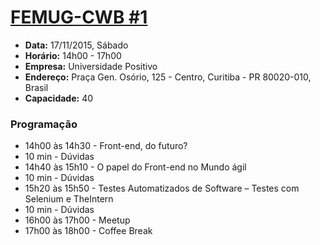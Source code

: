 # [FEMUG-CWB #1](/01.md)

* **Data:** 17/11/2015, Sábado
* **Horário:** 14h00 - 17h00
* **Empresa:** Universidade Positivo
* **Endereço:** Praça Gen. Osório, 125 - Centro, Curitiba - PR 80020-010, Brasil
* **Capacidade:** 40

### Programação

- 14h00 às 14h30 - Front-end, do futuro?
- 10 min - Dúvidas
- 14h40 às 15h10 - O papel do Front-end no Mundo ágil
- 10 min - Dúvidas
- 15h20 às 15h50 - Testes Automatizados de Software – Testes com Selenium e TheIntern
- 10 min - Dúvidas
- 16h00 às 17h00 - Meetup
- 17h00 às 18h00 - Coffee Break
